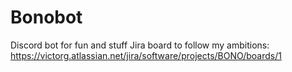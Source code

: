 # Bonobot
Discord bot for fun and stuff
Jira board to follow my ambitions: https://victorg.atlassian.net/jira/software/projects/BONO/boards/1
